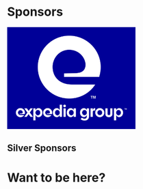 # Sponsors

<img src="images/expediagroup.jpg" style="border: none;background-color:white;"  width="300px"/></br>

## Silver Sponsors
<div>
<h1>Want to be here?</h1>
</div>
